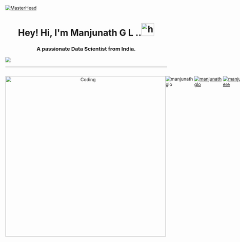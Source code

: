 [![MasterHead](https://1.bp.blogspot.com/-7A4WynwLsMw/XbBpCXG8fHI/AAAAAAAAMt4/uOa1bpLskYgrwGbllhSu2SDj_Mig8SXJQCLcBGAsYHQ/s1600/2000_600px.gif)](https://rishavchanda.io)
<h1 align="center"> Hey! Hi, I'm Manjunath G L ..<img src="https://user-images.githubusercontent.com/1303154/88677602-1635ba80-d120-11ea-84d8-d263ba5fc3c0.gif" width="40px" height="40px" alt="hi">
<h3 align="center">A passionate Data Scientist from India.</h3>
  <div align="center">

</div>
     <a href="#" align="center"><img src="https://readme-typing-svg.herokuapp.com?color=FFF&center=true&lines=1500%2B+Hours+of+Coding+Experience;Data+Scientist;Data+Structure;Algorithm;Data+Analysis;Machine+Learning;Artificial+Intelligence;PLC+Programming;Robot+Programming;Full+Stack+Web+Developer"></img></a>
     <hr/>
     <div style="display:flex">
    <p align="left" style="max-width:40%"><p align="center">
  <img alt="Coding" width="500" src="https://devmastery.tech/static/developers-4984c0ac41b13002de2873e622efa63c.gif">
</p>

<p align="left"> <img src="https://komarev.com/ghpvc/?username=manjunathglo&label=Profile%20views&color=0e75b6&style=flat" alt="manjunathglo" /> </p>

<p align="left"> <a href="https://github.com/ryo-ma/github-profile-trophy"><img src="https://github-profile-trophy.vercel.app/?username=manjunathglo" alt="manjunathglo" /></a> </p>

<p align="left"> <a href="https://twitter.com/manjugl_here" target="blank"><img src="https://img.shields.io/twitter/follow/manjugl_here?logo=twitter&style=for-the-badge" alt="manjugl_here" /></a> </p>

- 🔭 I’m currently working on **Exploratory Data Analysis on Sports**

- 🌱 I’m currently learning **Machine Learning | Artificial Intelligence**

- 👯 I’m looking to collaborate on **Machine Learning**

- 👨‍💻 All of my projects are available at [https://www.canva.com/design/DAFOAmqU_vE/1Q8jcg-hfB1SxvdC0mZYWw/view](https://www.canva.com/design/DAFOAmqU_vE/1Q8jcg-hfB1SxvdC0mZYWw/view)

- 💬 Ask me about **Data Science | Data Analysis | AI & ML**

- 📫 How to reach me **manjunathgl064@gmail.com**

- 📄 Know about my experiences [https://www.linkedin.com/in/manjunathgl/](https://www.linkedin.com/in/manjunathgl/)
  
 
<!----------------------------------- Tech Stack Section ------------------------------------>
<h2><i>Tech Stack:</i></h2>

<p>
    <img src="https://img.shields.io/badge/HTML5-E34F26?style=for-the-badge&logo=html5&logoColor=white" alt="html5" />
    <img src="https://img.shields.io/badge/CSS3-1572B6?style=for-the-badge&logo=css3&logoColor=white" alt="css3" />
    <img src="https://img.shields.io/badge/Bootstrap-563D7C?style=for-the-badge&logo=bootstrap&logoColor=white" alt="bootstrap" />
    <img src="https://img.shields.io/badge/JavaScript-323330?style=for-the-badge&logo=javascript&logoColor=F7DF1E" alt="javascript" />
    <img src="https://img.shields.io/badge/Node.js-339933?style=for-the-badge&logo=nodedotjs&logoColor=white" alt="nodejs" />
    <img src="https://img.shields.io/badge/MongoDB-4EA94B?style=for-the-badge&logo=mongodb&logoColor=white" alt="mongodb" />
    <img src="https://img.shields.io/badge/Postman-FF6C37?style=for-the-badge&logo=Postman&logoColor=white" alt="Postman" />
    <img src="https://img.shields.io/badge/Git-f44d27?style=for-the-badge&logo=git&logoColor=white" alt="git" />
    <img src="https://img.shields.io/badge/GitHub-41454A?style=for-the-badge&logo=github&logoColor=white" alt="github" />
    <img src="https://img.shields.io/badge/Linux-FCC624?style=for-the-badge&logo=Linux&logoColor=white" alt="Linux" />
    <img src="https://img.shields.io/badge/React-20232A?style=for-the-badge&logo=react&logoColor=61DAFB" alt="reactjs" />
    <img src="https://img.shields.io/badge/Redux-593D88?style=for-the-badge&logo=redux&logoColor=white" alt="redux" />
    <img src="https://img.shields.io/badge/Material%20UI-007FFF?style=for-the-badge&logo=mui&logoColor=white" alt="material-ui" />
    <img src="https://img.shields.io/badge/Chakra%20UI-3bc7bd?style=for-the-badge&logo=chakraui&logoColor=white" alt="chakra-ui" />
    <img src="https://img.shields.io/badge/Python-3776AB?style=for-the-badge&logo=Python&logoColor=white" alt="Python" />
    <img src="https://img.shields.io/badge/C-A8B9CC?style=for-the-badge&logo=C&logoColor=white" alt="C" />
    <img src="https://img.shields.io/badge/C++-A8B9CC?style=for-the-badge&logo=C++&logoColor=white" alt="C++" />
    <img src="https://img.shields.io/badge/Selenium-43B02A?style=for-the-badge&logo=Selenium&logoColor=white" alt="Selenium" />
    <img src="https://img.shields.io/badge/Oracle-F80000?style=for-the-badge&logo=Oracle&logoColor=white" alt="Oracle" />
    <img src="https://img.shields.io/badge/Apache_Hive-FDEE21?style=for-the-badge&logo=Apache_Hive&logoColor=white" alt="Apache_Hive" />
    <img src="https://img.shields.io/badge/Amazon_AWS-232F3E?style=for-the-badge&logo=Amazon_AWS&logoColor=white" alt="Amazon_AWS" />
    <img src="https://img.shields.io/badge/AWS_Lambda-FF9900?style=for-the-badge&logo=MySQL&logoColor=white" alt="AWS_Lambda" />
    <img src="https://img.shields.io/badge/Amazon_EC2-FF9900?style=for-the-badge&logo= Amazon_EC2&logoColor=white" alt="Amazon_EC2" />
    <img src="https://img.shields.io/badge/Cloud-3693F3?style=for-the-badge&logo=Cloud&logoColor=white" alt="Cloud" />
    <img src="https://img.shields.io/badge/Artificial_Intelligence-053766?style=for-the-badge&logo=Artificial_Intelligence&logoColor=white"       alt="Artificial_Intelligence" />
    <img src="https://img.shields.io/badge/Machine_Learning-632CA6?style=for-the-badge&logo=Machine_Learning&logoColor=white" alt="Machine_Learning" />
    <img src="https://img.shields.io/badge/Data_Structure-03EF62?style=for-the-badge&logo=Data_Structure&logoColor=white" alt="Data_Structure" />
    <img src="https://img.shields.io/badge/Deep_Learning-2AB1AC?style=for-the-badge&logo=Deep_Learning&logoColor=white" alt="Deep_Learning" />
    <img src="https://img.shields.io/badge/Apache_Hadoop-66CCFF?style=for-the-badge&logo=Apache_Hadoop&logoColor=white" alt="Apache_Hadoop" />
    <img src="https://img.shields.io/badge/Databricks-FF3621?style=for-the-badge&logo=Databricks&logoColor=white" alt="Databricks" />
    <img src="https://img.shields.io/badge/Apache_Spark-E25A1C?style=for-the-badge&logo=Apache_Spark&logoColor=white" alt="Apache_Spark" />
    <img src="https://img.shields.io/badge/Power_BI-F2C811?style=for-the-badge&logo=Power_BI&logoColor=white" alt="Power_BI" />
    <img src="https://img.shields.io/badge/Tableau-E97627?style=for-the-badge&logo=Tableau&logoColor=white" alt="Tableau" />
    <img src="https://img.shields.io/badge/RStudio-75AADB?style=for-the-badge&logo=RStudio&logoColor=white" alt="RStudio" />
    <img src="https://img.shields.io/badge/MySQL-4479A1?style=for-the-badge&logo=MySQL&logoColor=white" alt="MySQL" />
    <img src="https://img.shields.io/badge/Microsoft_Azure-CB2E6D?style=for-the-badge&logo=Microsoft_Azure&logoColor=white" alt="Microsoft_Azure" />
    <img src="https://img.shields.io/badge/R-276DC3?style=for-the-badge&logo=R&logoColor=white" alt="R" />
    <img src="https://img.shields.io/badge/OpenCV-5C3EE8?style=for-the-badge&logo=OpenCV&logoColor=white" alt="OpenCV" />
    <img src="https://img.shields.io/badge/Docker-2496ED?style=for-the-badge&logo=Docker&logoColor=white" alt="Docker" />
    <img src="https://img.shields.io/badge/Algorithms-00BCB4?style=for-the-badge&logo=Algorithms&logoColor=white" alt="Algorithms" />
    <img src="https://img.shields.io/badge/ABB_RobotStudio-FF9E0F?style=for-the-badge&logo=ABB_RobotStudio&logoColor=white" alt="ABB_RobotStudio" />
    </p>
    <br>
  
  
  
  <!----------------------------------- Social Media Links Section ------------------------------------>
  
  
 <h2><i>Let's Connect with me:</i></h2>
<p align="left">
    <a href="https://www.linkedin.com/in/manjunathgl/">
        <img align="center" src="https://img.shields.io/badge/LinkedIn-0077B5?style=for-the-badge&logo=linkedin&logoColor=white" alt="https://www.linkedin.com/in/manjunathgl/" />
    </a>
  <a title="manjunathgl064@gmail.com" href="mailto:manjunathgl064@gmail.com">
        <img align="center" src="https://img.shields.io/badge/Gmail-D14836?style=for-the-badge&logo=gmail&logoColor=white" alt="manjunathgl064@gmail.com" />
    </a>
    <a href="https://twitter.com/manjugl_here">
        <img align="center" src="https://img.shields.io/badge/Twitter-1DA1F2?style=for-the-badge&logo=twitter&logoColor=white" alt="https://twitter.com/manjugl_here" />
  </a>
    <a href="https://leetcode.com/ManjunathGL/">
        <img align="center" src="https://img.shields.io/badge/LeetCode-FFA116?style=for-the-badge&logo=LeetCode&logoColor=white" alt="https://leetcode.com/ManjunathGL/" />
    </a>
    <a href="https://www.canva.com/design/DAFOAmqU_vE/1Q8jcg-hfB1SxvdC0mZYWw/view">
        <img align="center" src="https://img.shields.io/badge/Portfolio-18A303?style=for-the-badge&logo=ionic&logoColor=white" alt="https://www.canva.com/design/DAFOAmqU_vE/1Q8jcg-hfB1SxvdC0mZYWw/view" />
    </a>
     <a href="https://www.kaggle.com/manjunathgl064">
        <img align="center" src="https://img.shields.io/badge/Kaggle-20BEFF?style=for-the-badge&logo=Kaggle&logoColor=white" alt="https://www.kaggle.com/manjunathgl064" />
    </a>
    <a href="https://www.youtube.com/channel/UCnPaB5EtKX6ZEdVNnpkIRww">
        <img align="center" src="https://img.shields.io/badge/YouTube-FF0000?style=for-the-badge&logo=YouTube&logoColor=white" alt="https://www.youtube.com/channel/UCnPaB5EtKX6ZEdVNnpkIRww" />
    </a>
</p>
  
  
  
<!----------------------------------- GitHub Stats Section ------------------------------------>
  
  
 <h2><i>My GitHub Stats:</i></h2>

<p><img align="center" src="https://github-readme-stats.vercel.app/api/top-langs?username=manjunathglo&show_icons=true&locale=en&layout=compact&exclude=0&theme=tokyonight" alt="manjunathglo" /></p>
  
<p><img align="center" src="https://github-readme-stats.vercel.app/api?username=manjunathglo&show_icons=true&theme=tokyonight" alt="manjunathglo" /></p>

<p><img align="center" src="https://github-readme-streak-stats.herokuapp.com/?user=manjunathglo&show_icons=true&theme=tokyonight" alt="manjunathglo" /></p>

  
  
